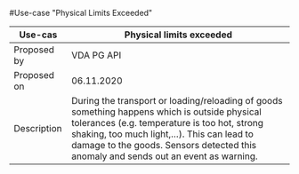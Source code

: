 #Use-case "Physical Limits Exceeded"

Use-cas|Physical limits exceeded
-------|------------------------
Proposed by|VDA PG API
Proposed on|06.11.2020
Description|During the transport or loading/reloading of goods something happens which is outside physical tolerances (e.g. temperature is too hot, strong shaking, too much light,…). This can lead to damage to the goods. Sensors detected this anomaly and sends out an event as warning.
